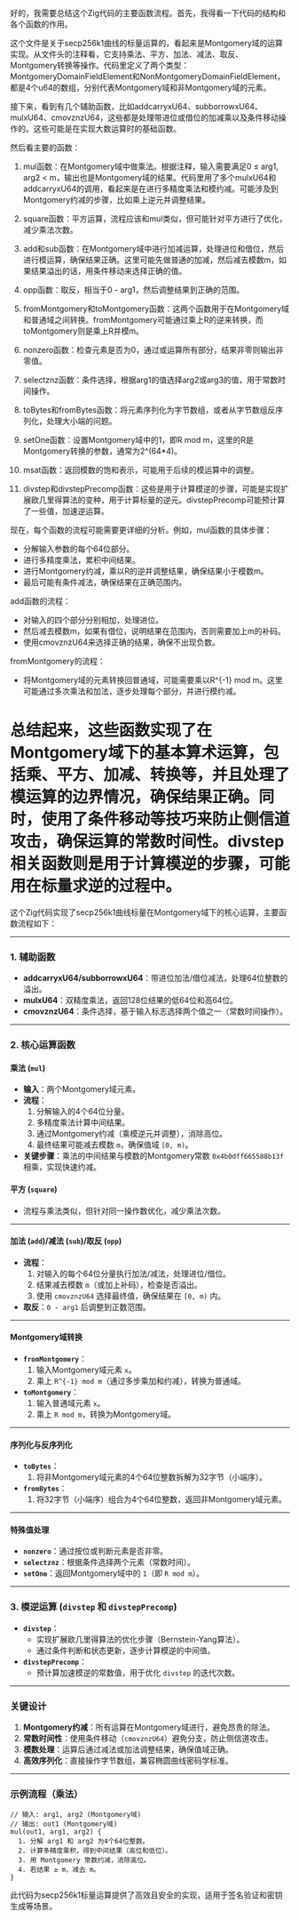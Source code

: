 好的，我需要总结这个Zig代码的主要函数流程。首先，我得看一下代码的结构和各个函数的作用。

这个文件是关于secp256k1曲线的标量运算的，看起来是Montgomery域的运算实现。从文件头的注释看，它支持乘法、平方、加法、减法、取反、Montgomery转换等操作。代码里定义了两个类型：MontgomeryDomainFieldElement和NonMontgomeryDomainFieldElement，都是4个u64的数组，分别代表Montgomery域和非Montgomery域的元素。

接下来，看到有几个辅助函数，比如addcarryxU64、subborrowxU64、mulxU64、cmovznzU64，这些都是处理带进位或借位的加减乘以及条件移动操作的。这些可能是在实现大数运算时的基础函数。

然后看主要的函数：

1. mul函数：在Montgomery域中做乘法。根据注释，输入需要满足0 ≤ arg1, arg2 < m，输出也是Montgomery域的结果。代码里用了多个mulxU64和addcarryxU64的调用，看起来是在进行多精度乘法和模约减。可能涉及到Montgomery约减的步骤，比如乘上逆元并调整结果。

2. square函数：平方运算，流程应该和mul类似，但可能针对平方进行了优化，减少乘法次数。

3. add和sub函数：在Montgomery域中进行加减运算，处理进位和借位，然后进行模运算，确保结果正确。这里可能先做普通的加减，然后减去模数m，如果结果溢出的话，用条件移动来选择正确的值。

4. opp函数：取反，相当于0 - arg1，然后调整结果到正确的范围。

5. fromMontgomery和toMontgomery函数：这两个函数用于在Montgomery域和普通域之间转换。fromMontgomery可能通过乘上R的逆来转换，而toMontgomery则是乘上R并模m。

6. nonzero函数：检查元素是否为0，通过或运算所有部分，结果非零则输出非零值。

7. selectznz函数：条件选择，根据arg1的值选择arg2或arg3的值，用于常数时间操作。

8. toBytes和fromBytes函数：将元素序列化为字节数组，或者从字节数组反序列化，处理大小端的问题。

9. setOne函数：设置Montgomery域中的1，即R mod m，这里的R是Montgomery转换的参数，通常为2^(64*4)。

10. msat函数：返回模数的饱和表示，可能用于后续的模运算中的调整。

11. divstep和divstepPrecomp函数：这些是用于计算模逆的步骤，可能是实现扩展欧几里得算法的变种，用于计算标量的逆元。divstepPrecomp可能预计算了一些值，加速逆运算。

现在，每个函数的流程可能需要更详细的分析。例如，mul函数的具体步骤：

- 分解输入参数的每个64位部分。
- 进行多精度乘法，累积中间结果。
- 进行Montgomery约减，乘以R的逆并调整结果，确保结果小于模数m。
- 最后可能有条件减法，确保结果在正确范围内。

add函数的流程：

- 对输入的四个部分分别相加，处理进位。
- 然后减去模数m，如果有借位，说明结果在范围内，否则需要加上m的补码。
- 使用cmovznzU64来选择正确的结果，确保不出现负数。

fromMontgomery的流程：

- 将Montgomery域的元素转换回普通域，可能需要乘以R^{-1} mod m。这里可能通过多次乘法和加法，逐步处理每个部分，并进行模约减。

总结起来，这些函数实现了在Montgomery域下的基本算术运算，包括乘、平方、加减、转换等，并且处理了模运算的边界情况，确保结果正确。同时，使用了条件移动等技巧来防止侧信道攻击，确保运算的常数时间性。divstep相关函数则是用于计算模逆的步骤，可能用在标量求逆的过程中。
================================================
这个Zig代码实现了secp256k1曲线标量在Montgomery域下的核心运算，主要函数流程如下：

---

### **1. 辅助函数**
- **addcarryxU64/subborrowxU64**：带进位加法/借位减法，处理64位整数的溢出。
- **mulxU64**：双精度乘法，返回128位结果的低64位和高64位。
- **cmovznzU64**：条件选择，基于输入标志选择两个值之一（常数时间操作）。

---

### **2. 核心运算函数**
#### **乘法 (`mul`)**
- **输入**：两个Montgomery域元素。
- **流程**：
  1. 分解输入的4个64位分量。
  2. 多精度乘法计算中间结果。
  3. 通过Montgomery约减（乘模逆元并调整），消除高位。
  4. 最终结果可能减去模数 `m`，确保值域 `[0, m)`。
- **关键步骤**：乘法的中间结果与模数的Montgomery常数 `0x4b0dff665588b13f` 相乘，实现快速约减。

#### **平方 (`square`)**
- 流程与乘法类似，但针对同一操作数优化，减少乘法次数。

---

#### **加法 (`add`)/减法 (`sub`)/取反 (`opp`)**
- **流程**：
  1. 对输入的每个64位分量执行加法/减法，处理进位/借位。
  2. 结果减去模数 `m`（或加上补码），检查是否溢出。
  3. 使用 `cmovznzU64` 选择最终值，确保结果在 `[0, m)` 内。
- **取反**：`0 - arg1` 后调整到正数范围。

---

#### **Montgomery域转换**
- **`fromMontgomery`**：
  1. 输入Montgomery域元素 `x`。
  2. 乘上 `R^{-1} mod m`（通过多步乘加和约减），转换为普通域。
- **`toMontgomery`**：
  1. 输入普通域元素 `x`。
  2. 乘上 `R mod m`，转换为Montgomery域。

---

#### **序列化与反序列化**
- **`toBytes`**：
  1. 将非Montgomery域元素的4个64位整数拆解为32字节（小端序）。
- **`fromBytes`**：
  1. 将32字节（小端序）组合为4个64位整数，返回非Montgomery域元素。

---

#### **特殊值处理**
- **`nonzero`**：通过按位或判断元素是否非零。
- **`selectznz`**：根据条件选择两个元素（常数时间）。
- **`setOne`**：返回Montgomery域中的 `1`（即 `R mod m`）。

---

### **3. 模逆运算 (`divstep` 和 `divstepPrecomp`)**
- **`divstep`**：
  - 实现扩展欧几里得算法的优化步骤（Bernstein-Yang算法）。
  - 通过条件判断和状态更新，逐步计算模逆的中间值。
- **`divstepPrecomp`**：
  - 预计算加速模逆的常数值，用于优化 `divstep` 的迭代次数。

---

### **关键设计**
1. **Montgomery约减**：所有运算在Montgomery域进行，避免昂贵的除法。
2. **常数时间性**：使用条件移动（`cmovznzU64`）避免分支，防止侧信道攻击。
3. **模数处理**：运算后通过减法或加法调整结果，确保值域正确。
4. **高效序列化**：直接操作字节数组，兼容椭圆曲线密码学标准。

---

### **示例流程（乘法）**
```zig
// 输入: arg1, arg2 (Montgomery域)
// 输出: out1 (Montgomery域)
mul(out1, arg1, arg2) {
  1. 分解 arg1 和 arg2 为4个64位整数。
  2. 计算多精度乘积，得到中间结果（高位和低位）。
  3. 用 Montgomery 常数约减，消除高位。
  4. 若结果 ≥ m，减去 m。
}
```

此代码为secp256k1标量运算提供了高效且安全的实现，适用于签名验证和密钥生成等场景。